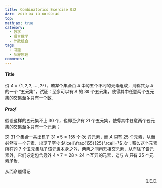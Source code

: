 ```yaml
---
title: Combinatorics Exercise 032
date: 2019-04-18 00:50:46
top:
mathjax: true
category:
  - 数学
  - 组合数学
  - 计数组合
tags:
  - 习题
  - 抽屉原理
comments:
---
```


#### Title
设 $A=\{1, 2, 3, \cdots, 25\}$，若某个集合由 $A$ 中的五个不同的元素组成，则称其为 $A$ 的一个 “五元集”，试证：至多可以有 $A$ 的 $30$ 个五元集，使得其中任意两个五元集的交集至多只有一个数.

<!-- more -->

#### *Proof*
假设这样的五元集不止 $30$ 个，也即至少有 $31$ 个五元集，使得其中任意两个五元集的交集至多只有一个元素；

这 $31$ 个集合一共出现了 $31 \times 5 =155$ 个·次 的元素，而 $A$ 只有 $25$ 个元素，从而必然有一个元素，出现了至少 $\lceil \frac{155}{25} \rceil=7$ 次；那么这个元素所在的 $7$ 个五元集除了该元素本身之外，两两之间再无相交元素，从而除了该元素外，它们必定包含另外 $4 \times 7 =28 > 24$ 个互异的元素，这与 $A$ 只有 $25$ 个元素矛盾.

从而命题得证.
<p align="right">Q.E.D.</p>
